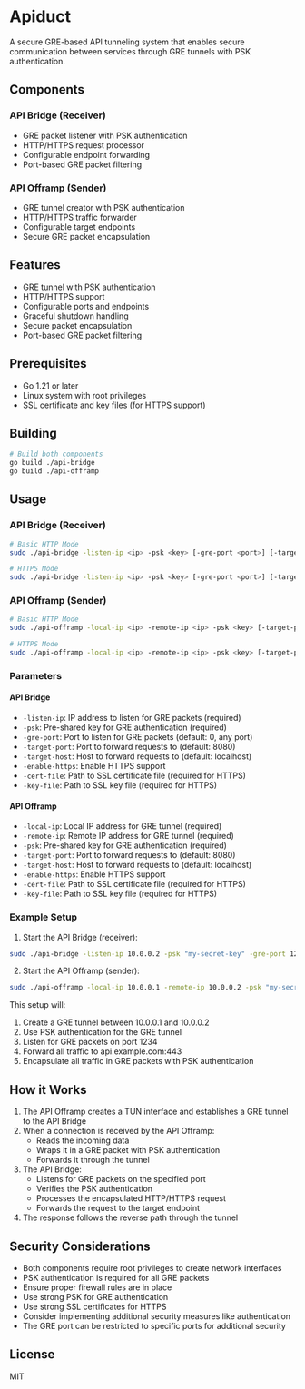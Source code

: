 # Apiduct

A secure GRE-based API tunneling system that enables secure communication between services through GRE tunnels with PSK authentication.

## Components

### API Bridge (Receiver)
- GRE packet listener with PSK authentication
- HTTP/HTTPS request processor
- Configurable endpoint forwarding
- Port-based GRE packet filtering

### API Offramp (Sender)
- GRE tunnel creator with PSK authentication
- HTTP/HTTPS traffic forwarder
- Configurable target endpoints
- Secure GRE packet encapsulation

## Features

- GRE tunnel with PSK authentication
- HTTP/HTTPS support
- Configurable ports and endpoints
- Graceful shutdown handling
- Secure packet encapsulation
- Port-based GRE packet filtering

## Prerequisites

- Go 1.21 or later
- Linux system with root privileges
- SSL certificate and key files (for HTTPS support)

## Building

```bash
# Build both components
go build ./api-bridge
go build ./api-offramp
```

## Usage

### API Bridge (Receiver)

```bash
# Basic HTTP Mode
sudo ./api-bridge -listen-ip <ip> -psk <key> [-gre-port <port>] [-target-port <port>] [-target-host <host>]

# HTTPS Mode
sudo ./api-bridge -listen-ip <ip> -psk <key> [-gre-port <port>] [-target-port <port>] [-target-host <host>] -enable-https -cert-file <cert.pem> -key-file <key.pem>
```

### API Offramp (Sender)

```bash
# Basic HTTP Mode
sudo ./api-offramp -local-ip <ip> -remote-ip <ip> -psk <key> [-target-port <port>] [-target-host <host>]

# HTTPS Mode
sudo ./api-offramp -local-ip <ip> -remote-ip <ip> -psk <key> [-target-port <port>] [-target-host <host>] -enable-https -cert-file <cert.pem> -key-file <key.pem>
```

### Parameters

#### API Bridge
- `-listen-ip`: IP address to listen for GRE packets (required)
- `-psk`: Pre-shared key for GRE authentication (required)
- `-gre-port`: Port to listen for GRE packets (default: 0, any port)
- `-target-port`: Port to forward requests to (default: 8080)
- `-target-host`: Host to forward requests to (default: localhost)
- `-enable-https`: Enable HTTPS support
- `-cert-file`: Path to SSL certificate file (required for HTTPS)
- `-key-file`: Path to SSL key file (required for HTTPS)

#### API Offramp
- `-local-ip`: Local IP address for GRE tunnel (required)
- `-remote-ip`: Remote IP address for GRE tunnel (required)
- `-psk`: Pre-shared key for GRE authentication (required)
- `-target-port`: Port to forward requests to (default: 8080)
- `-target-host`: Host to forward requests to (default: localhost)
- `-enable-https`: Enable HTTPS support
- `-cert-file`: Path to SSL certificate file (required for HTTPS)
- `-key-file`: Path to SSL key file (required for HTTPS)

### Example Setup

1. Start the API Bridge (receiver):
```bash
sudo ./api-bridge -listen-ip 10.0.0.2 -psk "my-secret-key" -gre-port 1234 -target-host api.example.com -target-port 443
```

2. Start the API Offramp (sender):
```bash
sudo ./api-offramp -local-ip 10.0.0.1 -remote-ip 10.0.0.2 -psk "my-secret-key" -target-host api.example.com -target-port 443
```

This setup will:
1. Create a GRE tunnel between 10.0.0.1 and 10.0.0.2
2. Use PSK authentication for the GRE tunnel
3. Listen for GRE packets on port 1234
4. Forward all traffic to api.example.com:443
5. Encapsulate all traffic in GRE packets with PSK authentication

## How it Works

1. The API Offramp creates a TUN interface and establishes a GRE tunnel to the API Bridge
2. When a connection is received by the API Offramp:
   - Reads the incoming data
   - Wraps it in a GRE packet with PSK authentication
   - Forwards it through the tunnel
3. The API Bridge:
   - Listens for GRE packets on the specified port
   - Verifies the PSK authentication
   - Processes the encapsulated HTTP/HTTPS request
   - Forwards the request to the target endpoint
4. The response follows the reverse path through the tunnel

## Security Considerations

- Both components require root privileges to create network interfaces
- PSK authentication is required for all GRE packets
- Ensure proper firewall rules are in place
- Use strong PSK for GRE authentication
- Use strong SSL certificates for HTTPS
- Consider implementing additional security measures like authentication
- The GRE port can be restricted to specific ports for additional security

## License

MIT 